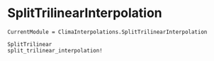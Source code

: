 # SplitTrilinearInterpolation

```@meta
CurrentModule = ClimaInterpolations.SplitTrilinearInterpolation
```

```@docs
SplitTrilinear
split_trilinear_interpolation!
```
